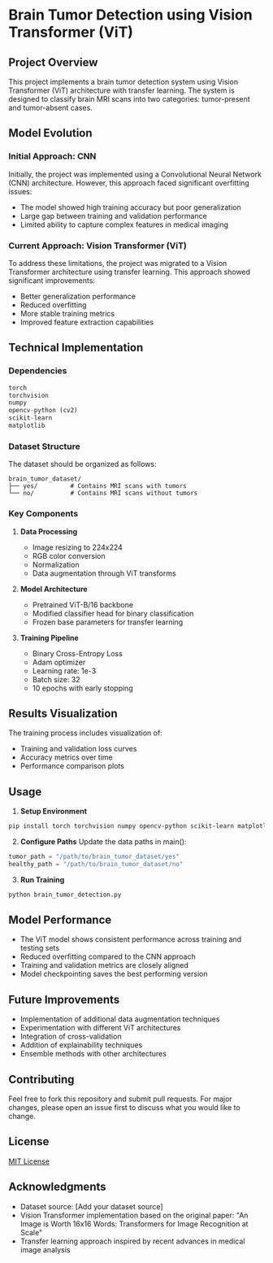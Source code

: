 # Brain Tumor Detection using Vision Transformer (ViT)

## Project Overview
This project implements a brain tumor detection system using Vision Transformer (ViT) architecture with transfer learning. The system is designed to classify brain MRI scans into two categories: tumor-present and tumor-absent cases.

## Model Evolution
### Initial Approach: CNN
Initially, the project was implemented using a Convolutional Neural Network (CNN) architecture. However, this approach faced significant overfitting issues:
- The model showed high training accuracy but poor generalization
- Large gap between training and validation performance
- Limited ability to capture complex features in medical imaging

### Current Approach: Vision Transformer (ViT)
To address these limitations, the project was migrated to a Vision Transformer architecture using transfer learning. This approach showed significant improvements:
- Better generalization performance
- Reduced overfitting
- More stable training metrics
- Improved feature extraction capabilities

## Technical Implementation

### Dependencies
```python
torch
torchvision
numpy
opencv-python (cv2)
scikit-learn
matplotlib
```

### Dataset Structure
The dataset should be organized as follows:
```
brain_tumor_dataset/
├── yes/         # Contains MRI scans with tumors
└── no/          # Contains MRI scans without tumors
```

### Key Components
1. **Data Processing**
   - Image resizing to 224x224
   - RGB color conversion
   - Normalization
   - Data augmentation through ViT transforms

2. **Model Architecture**
   - Pretrained ViT-B/16 backbone
   - Modified classifier head for binary classification
   - Frozen base parameters for transfer learning

3. **Training Pipeline**
   - Binary Cross-Entropy Loss
   - Adam optimizer
   - Learning rate: 1e-3
   - Batch size: 32
   - 10 epochs with early stopping

## Results Visualization
The training process includes visualization of:
- Training and validation loss curves
- Accuracy metrics over time
- Performance comparison plots

## Usage

1. **Setup Environment**
```bash
pip install torch torchvision numpy opencv-python scikit-learn matplotlib
```

2. **Configure Paths**
Update the data paths in main():
```python
tumor_path = "/path/to/brain_tumor_dataset/yes"
healthy_path = "/path/to/brain_tumor_dataset/no"
```

3. **Run Training**
```bash
python brain_tumor_detection.py
```

## Model Performance
- The ViT model shows consistent performance across training and testing sets
- Reduced overfitting compared to the CNN approach
- Training and validation metrics are closely aligned
- Model checkpointing saves the best performing version

## Future Improvements
- Implementation of additional data augmentation techniques
- Experimentation with different ViT architectures
- Integration of cross-validation
- Addition of explainability techniques
- Ensemble methods with other architectures

## Contributing
Feel free to fork this repository and submit pull requests. For major changes, please open an issue first to discuss what you would like to change.

## License
[MIT License](https://choosealicense.com/licenses/mit/)

## Acknowledgments
- Dataset source: [Add your dataset source]
- Vision Transformer implementation based on the original paper: "An Image is Worth 16x16 Words: Transformers for Image Recognition at Scale"
- Transfer learning approach inspired by recent advances in medical image analysis
